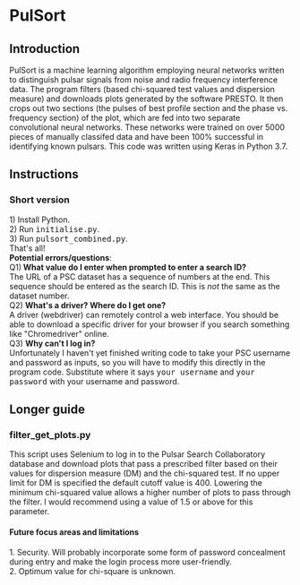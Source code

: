 <h1> PulSort</h1>
<h2>Introduction</h2>
PulSort is a machine learning algorithm employing neural networks written to distinguish pulsar signals from noise and radio frequency interference data. The program filters (based chi-squared test values and dispersion measure) and downloads plots generated by the software PRESTO. It then crops out two sections (the pulses of best profile section and the phase vs. frequency section) of the plot, which are fed into two separate convolutional neural networks. These networks were trained on over 5000 pieces of manually classifed data and have been 100% successful in identifying known pulsars. This code was written using Keras in Python 3.7.

<h2>Instructions</h2>
<h3>Short version</h3>
1) Install Python.<br>
2) Run <tt>initialise.py</tt>.<br>
3) Run <tt>pulsort_combined.py</tt>. <br>
That's all!<br>
<b>Potential errors/questions</b>:<br>
Q1)<b> What value do I enter when prompted to enter a search ID?</b><br>
The URL of a PSC dataset has a sequence of numbers at the end. This sequence should be entered as the search ID. This is <i>not</i> the same as the dataset number.<br>
Q2) <b>What's a driver? Where do I get one?</b><br>
A driver (webdriver) can remotely control a web interface. You should be able to download a specific driver for your browser if you search something like "Chromedriver" online.<br>
Q3) <b>Why can't I log in?</b><br>
Unfortunately I haven't yet finished writing code to take your PSC username and password as inputs, so you will have to modify this directly in the program code. Substitute where it says <tt>your username</tt> and <tt>your password</tt> with your username and password.
<h2>Longer guide</h2>
<h3>filter_get_plots.py</h3>
This script uses Selenium to log in to the Pulsar Search Collaboratory database and download plots that pass a prescribed filter based on their values for dispersion measure (DM) and the chi-squared test. If no upper limit for DM is specified the default cutoff value is 400. Lowering the minimum chi-squared value allows a higher number of plots to pass through the filter. I would recommend using a value of 1.5 or above for this parameter.

<h4>Future focus areas and limitations</h4>
1. Security. Will probably incorporate some form of password concealment during entry and make the login process more user-friendly. <br>
2. Optimum value for chi-square is unknown.
